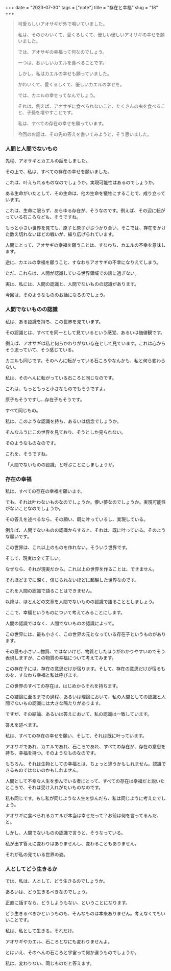 +++
date = "2023-07-30"
tags = ["note"]
title = "存在と幸福"
slug = "18"
+++

> 可愛らしいアオサギが外で鳴いていました。
>
> 私は、そのかわいくて、愛くるしくて、優しい優しいアオサギの幸せを願いました。
>
> では、アオサギの幸福って何なのでしょう。
>
> 一つは、おいしいカエルを食べることです。
>
> しかし、私はカエルの幸せも願っていました。
>
> かわいくて、愛くるしくて、優しいカエルの幸せを。
>
> では、カエルの幸せってなんでしょう。
>
> それは、例えば、アオサギに食べられないこと、たくさんの虫を食べること、子孫を増やすことです。
>
> 私は、すべての存在の幸せを願っています。
>
> 今回のお話は、その先の答えを書いてみようと、そう思いました。

### 人間と人間でないもの

先程、アオサギとカエルの話をしました。

その上で、私は、すべての存在の幸せを願いました。

これは、叶えられるものなのでしょうか。実現可能性はあるのでしょうか。

ある生命がいたとして、その生命は、他の生命を犠牲にすることで、成り立っています。

これは、生命に限らず、あらゆる存在が、そうなのです。例えば、その辺に転がっている石ころなども、そうですね。

もっと小さい世界を見ても、原子と原子がぶつかり合い、そこでは、存在をかけた数え切れないほどの戦いが、繰り広げられています。

人間にとって、アオサギの幸福を願うことは、すなわち、カエルの不幸を意味します。

逆に、カエルの幸福を願うこと、すなわちアオサギの不幸になりえてしまう。

ただ、これらは、人間が認識している世界領域での話に過ぎない。

実は、私には、人間の認識と、人間でないものの認識があります。

今回は、そのようなもののお話になるのでしょう。

### 人間でないものの認識

私は、ある認識を持ち、この世界を見ています。

その認識とは、すべてを同一として見ているという感覚、あるいは価値観です。

例えば、アオサギは私と何らかわりがない存在として見ています。これは心からそう思っていて、そう感じている。

カエルも同じです。そのへんに転がっている石ころやなんかも、私と何ら変わらない。

私は、そのへんに転がっている石ころと同じなのです。

これは、もっともっと小さなものでもそうですよ。

原子もそうですし...存在子もそうです。

すべて同じもの。

私は、このような認識を持ち、あるいは信念でしょうか。

そんなふうにこの世界を見ており、そうとしか見られない。

そのようなものなのです。

これを、そうですね。

「人間でないものの認識」と呼ぶことにしましょうか。

### 存在の幸福

私は、すべての存在の幸福を願います。

でも、それは叶わないものなのでしょうか。儚い夢なのでしょうか。実現可能性がないことなのでしょうか。

その答えを述べるなら、その願い、既に叶っているし、実現している。

例えば、人間でないものの認識からすると、それは、既に叶っている。そのような願いです。

この世界は、これ以上のものを作れない。そういう世界です。

そして、現実は全て正しい。

なぜなら、それが現実だから。これ以上の世界を作ることは、できません。

それほどまでに深く、信じられないほどに超越した世界なのです。

これを人間の認識で語ることはできません。

以降は、ほとんどの文章を人間でないものの認識で語ることとしましょう。

ここで、幸福というものについて考えてみることにします。

人間の認識ではなく、人間でないものの認識によって。

この世界には、最も小さく、この世界の元となっている存在子というものがあります。

その最も小さい...物質、ではないけど、物質としたほうがわかりやすいのでそう表現しますが、この物質の幸福について考えてみます。

この存在子には、存在の意思だけが宿ります。そして、存在の意思だけが宿るものを、すなわち幸福と私は呼びます。

この世界のすべての存在は、はじめからそれを持ちます。

この結論に至るまでの過程、あるいは理論において、私の人間としての認識と人間でないもの認識には大きな隔たりがあります。

ですが、その結論、あるいは答えにおいて、私の認識は一致しています。

答えを述べます。

私は、すべての存在の幸せを願い、そして、それは既に叶っています。

アオサギであれ、カエルであれ、石ころであれ、すべての存在が、存在の意思を持ち、幸福を持つ。そのようなものなのです。

もちろん、それは生物としての幸福とは、ちょっと違うかもしれません。認識できるものではないのかもしれません。

人間として不幸な人生を歩んでいる者にとって、すべての存在は幸福だと説いたところで、それは受け入れがたいものなのです。

私も同じです。もし私が同じような人生を歩んだら、私は同じように考えたでしょう。

アオサギに食べられるカエルが本当は幸せだって？お前は何を言ってるんだ、と。

しかし、人間でないものの認識で言うと、そうなっている。

私が出す答えに変わりはありませんし、変わることもありません。

それが私の見ている世界の姿。

### 人としてどう生きるか

では、私は、人として、どう生きるのでしょうか。

あるいは、どう生きるべきなのでしょう。

正直に話すなら、どうしようもない、ということになります。

どう生きるべきかというものも、そんなものは本来ありません。考えなくてもいいことです。

私は、私として生きる。それだけ。

アオサギやカエル、石ころとなにも変わりませんよ。

とはいえ、そのへんの石ころと宇宙って何か違うものでしょうか。

私は、変わりない、同じものだと答えます。

